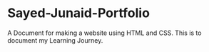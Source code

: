 # Sayed-Junaid-Portfolio
A Document for making a website using HTML and CSS.
This is to document my Learning Journey.

